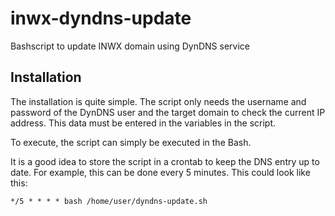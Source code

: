 # inwx-dyndns-update
Bashscript to update INWX domain using DynDNS service

Installation
------
The installation is quite simple. The script only needs the username and password of the DynDNS user and the target domain to check the current IP address. This data must be entered in the variables in the script.

To execute, the script can simply be executed in the Bash.

It is a good idea to store the script in a crontab to keep the DNS entry up to date. For example, this can be done every 5 minutes. This could look like this:
```
*/5 * * * * bash /home/user/dyndns-update.sh
```
